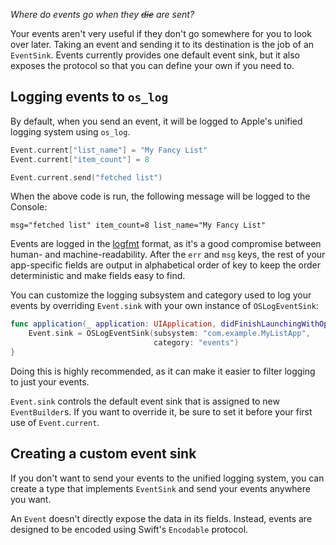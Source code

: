 _Where do events go when they ~~die~~ are sent?_

Your events aren't very useful if they don't go somewhere for you to look over later.
Taking an event and sending it to its destination is the job of an `EventSink`.
Events currently provides one default event sink, but it also exposes the protocol so that you can define your own if you need to.

## Logging events to `os_log`

By default, when you send an event, it will be logged to Apple's unified logging system using `os_log`.

```swift
Event.current["list_name"] = "My Fancy List"
Event.current["item_count"] = 8

Event.current.send("fetched list")
```

When the above code is run, the following message will be logged to the Console:

```
msg="fetched list" item_count=8 list_name="My Fancy List"
```

Events are logged in the [logfmt][] format, as it's a good compromise between human- and machine-readability. After the `err` and `msg` keys, the rest of your app-specific fields are output in alphabetical order of key to keep the order deterministic and make fields easy to find.

[logfmt]: https://brandur.org/logfmt

You can customize the logging subsystem and category used to log your events by overriding `Event.sink` with your own instance of `OSLogEventSink`:

```swift
func application(_ application: UIApplication, didFinishLaunchingWithOptions launchOptions: [UIApplication.LaunchOptionsKey : Any]? = nil) -> Bool {
    Event.sink = OSLogEventSink(subsystem: "com.example.MyListApp",
                                category: "events")
}
```

Doing this is highly recommended, as it can make it easier to filter logging to just your events.

`Event.sink` controls the default event sink that is assigned to new `EventBuilder`s. If you want to override it, be sure to set it before your first use of `Event.current`.

## Creating a custom event sink

If you don't want to send your events to the unified logging system, you can create a type that implements `EventSink` and send your events anywhere you want.

An `Event` doesn't directly expose the data in its fields. Instead, events are designed to be encoded using Swift's `Encodable` protocol.
